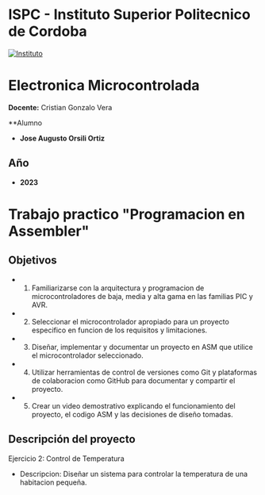 # ISPC - Instituto Superior Politecnico de Cordoba  

[![Instituto](/Desarrollo/assets/BannerElect.png)](/Desarrollo/assets/BannerElect.png)
  
# Electronica Microcontrolada

**Docente:** Cristian Gonzalo Vera
  
**Alumno

- **Jose Augusto Orsili Ortiz**  

## Año
- **2023**

# Trabajo practico "Programacion en Assembler"
  
## Objetivos  
  
- 1. Familiarizarse con la arquitectura y programacion de microcontroladores de baja, media y alta gama en las familias PIC y AVR.
- 2. Seleccionar el microcontrolador apropiado para un proyecto especifico en funcion de los requisitos y limitaciones.
- 3. Diseñar, implementar y documentar un proyecto en ASM que utilice el microcontrolador seleccionado.
- 4. Utilizar herramientas de control de versiones como Git y plataformas de colaboracion como GitHub para documentar y compartir el proyecto.
- 5. Crear un video demostrativo explicando el funcionamiento del proyecto, el codigo ASM y las decisiones de diseño tomadas. 

## Descripción del proyecto
  
Ejercicio 2: Control de Temperatura
- Descripcion: Diseñar un sistema para controlar la temperatura de una habitacion pequeña. 
